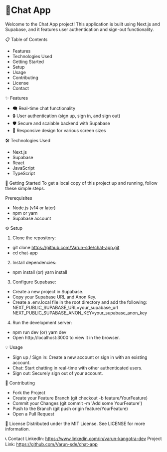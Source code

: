 # 📱Chat App
Welcome to the Chat App project! This application is built using Next.js and Supabase, and it features user authentication and sign-out functionality.

📋 Table of Contents
- Features
- Technologies Used
- Getting Started
- Setup
- Usage
- Contributing
- License
- Contact

✨ Features
- 🗨️ Real-time chat functionality
- 🔒 User authentication (sign up, sign in, and sign out)
- 🛡️ Secure and scalable backend with Supabase
- 📱 Responsive design for various screen sizes
 
🛠️ Technologies Used
- Next.js
- Supabase
- React
- JavaScript
- TypeScript

🚀 Getting Started
To get a local copy of this project up and running, follow these simple steps.

Prerequisites
- Node.js (v14 or later)
- npm or yarn
- Supabase account

⚙️ Setup
1) Clone the repository:
 - git clone https://github.com/Varun-sde/chat-app.git
 - cd chat-app

2) Install dependencies:
 - npm install (or) yarn install

3) Configure Supabase:
 - Create a new project in Supabase.
 - Copy your Supabase URL and Anon Key.
 - Create a .env.local file in the root directory and add the following:
   NEXT_PUBLIC_SUPABASE_URL=your_supabase_url
   NEXT_PUBLIC_SUPABASE_ANON_KEY=your_supabase_anon_key

4) Run the development server:
 - npm run dev (or) yarn dev
 - Open http://localhost:3000 to view it in the browser.    

💡 Usage
- Sign up / Sign in: Create a new account or sign in with an existing account.
- Chat: Start chatting in real-time with other authenticated users.
- Sign out: Securely sign out of your account.
 
🤝 Contributing
 - Fork the Project
 - Create your Feature Branch (git checkout -b feature/YourFeature)
 - Commit your Changes (git commit -m 'Add some YourFeature')
 - Push to the Branch (git push origin feature/YourFeature)
 - Open a Pull Request
 
📝 License
Distributed under the MIT License. See LICENSE for more information.

📞 Contact
LinkedIn:  https://www.linkedin.com/in/varun-kangotra-dev
Project Link: https://github.com/Varun-sde/chat-app
